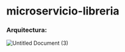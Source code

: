 # microservicio-libreria
### Arquitectura:
![Untitled Document (3)](https://user-images.githubusercontent.com/62773610/128619553-1338cede-f054-4533-bb48-8d22f43a7508.png)
